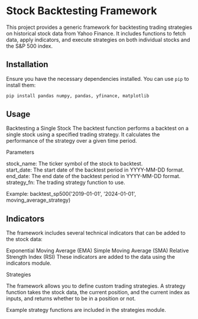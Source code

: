 # Stock Backtesting Framework

This project provides a generic framework for backtesting trading strategies on historical stock data from Yahoo Finance. It includes functions to fetch data, apply indicators, and execute strategies on both individual stocks and the S&P 500 index.

## Installation

Ensure you have the necessary dependencies installed. You can use `pip` to install them:

```sh
pip install pandas numpy, pandas, yfinance, matplotlib

```

## Usage

Backtesting a Single Stock
The backtest function performs a backtest on a single stock using a specified trading strategy. It calculates the performance of the strategy over a given time period.

Parameters

stock_name: The ticker symbol of the stock to backtest. \
start_date: The start date of the backtest period in YYYY-MM-DD format. \
end_date: The end date of the backtest period in YYYY-MM-DD format. \
strategy_fn: The trading strategy function to use. 

Example: backtest_sp500('2019-01-01', '2024-01-01', moving_average_strategy)

## Indicators

The framework includes several technical indicators that can be added to the stock data:

Exponential Moving Average (EMA)
Simple Moving Average (SMA)
Relative Strength Index (RSI)
These indicators are added to the data using the indicators module.

Strategies

The framework allows you to define custom trading strategies. A strategy function takes the stock data, the current position, and the current index as inputs, and returns whether to be in a position or not.

Example strategy functions are included in the strategies module.
